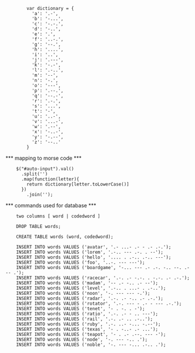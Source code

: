 			
			var dictionary = {
			  'a': '.-',
			  'b': '-...',
			  'c': '-.-.',
			  'd': '-..',
			  'e': '.',
			  'f': '..-.',
			  'g': '--.',
			  'h': '....',
			  'i': '..',
			  'j': '.---',
			  'k': '-.-',
			  'l': '.-..',
			  'm': '--',
			  'n': '-.',
			  'o': '---',
			  'p': '.--.',
			  'q': '--.-',
			  'r': '.-.',
			  's': '...',
			  't': '-',
			  'u': '..-',
			  'v': '...-',
			  'w': '.--',
			  'x': '-..-',
			  'y': '-.--',
			  'z': '--..'
			}  
			
*** mapping to morse code ***
	  
		$("#auto-input").val()
		  .split('')
		  .map(function(letter){
		  	return dictionary[letter.toLowerCase()]
		  })
			.join('');
			
*** commands used for database ***
		
		two columns [ word | codedword ]

		DROP TABLE words;

		CREATE TABLE words (word, codedword);

		INSERT INTO words VALUES ('avatar', '.- ...- .- - .- .-.');
		INSERT INTO words VALUES ('lorem', '.-.. --- .-. . --');
		INSERT INTO words VALUES ('hello', '.... . .-.. .-.. ---');
		INSERT INTO words VALUES ('foo', '..-. --- ---');
		INSERT INTO words VALUES ('boardgame', '-... --- .- .-. -.. --. .- -- .');
		INSERT INTO words VALUES ('racecar', '.-. .- -.-. . -.-. .- .-.');
		INSERT INTO words VALUES ('madam', '-- .- -.. .- --');
		INSERT INTO words VALUES ('level', '.-.. . ...- . .-..');
		INSERT INTO words VALUES ('noon', '-. --- --- -.');
		INSERT INTO words VALUES ('radar', '.-. .- -.. .- .-.');
		INSERT INTO words VALUES ('rotator', '.-. --- - .- - --- .-.');
		INSERT INTO words VALUES ('tenet', '- . -. . -');
		INSERT INTO words VALUES ('ratio', '.-. .- - .. ---');
		INSERT INTO words VALUES ('rail', '.-. .- .. .-..');
		INSERT INTO words VALUES ('ruby', '.-. ..- -... -.--');
		INSERT INTO words VALUES ('texas', '- . -..- .- ...');
		INSERT INTO words VALUES ('teapot', '- . .- .--. --- -');
		INSERT INTO words VALUES ('node', '-. --- -.. .');
		INSERT INTO words VALUES ('noble', '-. --- -... .-.. .');